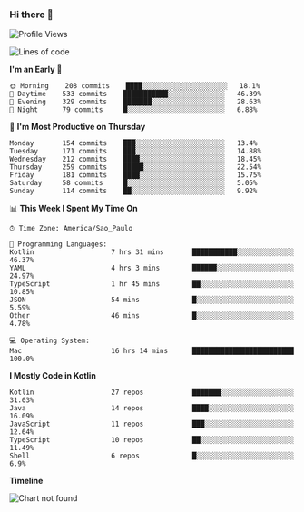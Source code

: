 ### Hi there 👋

<!--
**fernandonogueira/fernandonogueira** is a ✨ _special_ ✨ repository because its `README.md` (this file) appears on your GitHub profile.

Here are some ideas to get you started:

- 🔭 I’m currently working on ...
- 🌱 I’m currently learning ...
- 👯 I’m looking to collaborate on ...
- 🤔 I’m looking for help with ...
- 💬 Ask me about ...
- 📫 How to reach me: ...
- 😄 Pronouns: ...
- ⚡ Fun fact: ...
-->

<!--START_SECTION:waka-->
![Profile Views](http://img.shields.io/badge/Profile%20Views-0-blue)

![Lines of code](https://img.shields.io/badge/From%20Hello%20World%20I%27ve%20Written-460652%20lines%20of%20code-blue)

**I'm an Early 🐤** 

```text
🌞 Morning    208 commits    ████░░░░░░░░░░░░░░░░░░░░░   18.1% 
🌆 Daytime    533 commits    ███████████░░░░░░░░░░░░░░   46.39% 
🌃 Evening    329 commits    ███████░░░░░░░░░░░░░░░░░░   28.63% 
🌙 Night      79 commits     █░░░░░░░░░░░░░░░░░░░░░░░░   6.88%

```
📅 **I'm Most Productive on Thursday** 

```text
Monday       154 commits    ███░░░░░░░░░░░░░░░░░░░░░░   13.4% 
Tuesday      171 commits    ███░░░░░░░░░░░░░░░░░░░░░░   14.88% 
Wednesday    212 commits    ████░░░░░░░░░░░░░░░░░░░░░   18.45% 
Thursday     259 commits    █████░░░░░░░░░░░░░░░░░░░░   22.54% 
Friday       181 commits    ████░░░░░░░░░░░░░░░░░░░░░   15.75% 
Saturday     58 commits     █░░░░░░░░░░░░░░░░░░░░░░░░   5.05% 
Sunday       114 commits    ██░░░░░░░░░░░░░░░░░░░░░░░   9.92%

```


📊 **This Week I Spent My Time On** 

```text
⌚︎ Time Zone: America/Sao_Paulo

💬 Programming Languages: 
Kotlin                   7 hrs 31 mins       ███████████░░░░░░░░░░░░░░   46.37% 
YAML                     4 hrs 3 mins        ██████░░░░░░░░░░░░░░░░░░░   24.97% 
TypeScript               1 hr 45 mins        ██░░░░░░░░░░░░░░░░░░░░░░░   10.85% 
JSON                     54 mins             █░░░░░░░░░░░░░░░░░░░░░░░░   5.59% 
Other                    46 mins             █░░░░░░░░░░░░░░░░░░░░░░░░   4.78%

💻 Operating System: 
Mac                      16 hrs 14 mins      █████████████████████████   100.0%

```

**I Mostly Code in Kotlin** 

```text
Kotlin                   27 repos            ███████░░░░░░░░░░░░░░░░░░   31.03% 
Java                     14 repos            ████░░░░░░░░░░░░░░░░░░░░░   16.09% 
JavaScript               11 repos            ███░░░░░░░░░░░░░░░░░░░░░░   12.64% 
TypeScript               10 repos            ██░░░░░░░░░░░░░░░░░░░░░░░   11.49% 
Shell                    6 repos             █░░░░░░░░░░░░░░░░░░░░░░░░   6.9%

```


**Timeline**

![Chart not found](https://raw.githubusercontent.com/fernandonogueira/fernandonogueira/master/charts/bar_graph.png) 


<!--END_SECTION:waka-->
